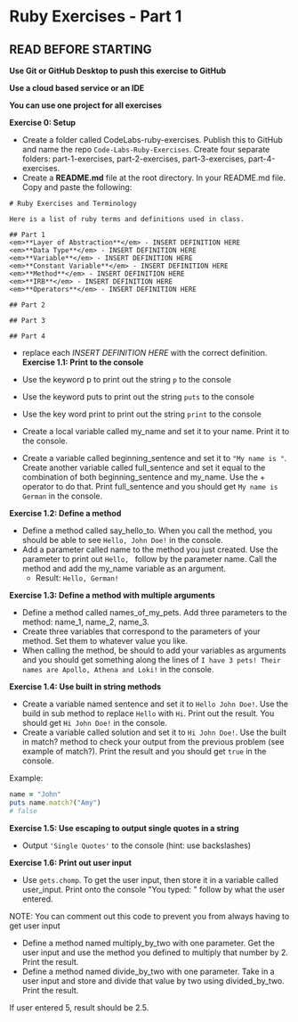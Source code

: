 # Ruby Exercises - Part 1

## READ BEFORE STARTING

**Use Git or GitHub Desktop to push this exercise to GitHub** <br>

**Use a cloud based service or an IDE**<br>

**You can use one project for all exercises**<br>

**Exercise 0: Setup** 
- Create a folder called CodeLabs-ruby-exercises. Publish this to GitHub and name the repo `Code-Labs-Ruby-Exercises`. Create four separate folders: part-1-exercises, part-2-exercises, part-3-exercises, part-4-exercises. 
- Create a **README.md** file at the root directory. In your README.md file. Copy and paste the following: 

``` 
# Ruby Exercises and Terminology 

Here is a list of ruby terms and definitions used in class.

## Part 1 
<em>**Layer of Abstraction**</em> - INSERT DEFINITION HERE
<em>**Data Type**</em> - INSERT DEFINITION HERE
<em>**Variable**</em> - INSERT DEFINITION HERE
<em>**Constant Variable**</em> - INSERT DEFINITION HERE
<em>**Method**</em> - INSERT DEFINITION HERE
<em>**IRB**</em> - INSERT DEFINITION HERE
<em>**Operators**</em> - INSERT DEFINITION HERE

## Part 2

## Part 3

## Part 4
```

- replace each <em>INSERT DEFINITION HERE</em> with the correct definition.
**Exercise 1.1: Print to the console**

- Use the keyword p to print out the string `p` to the console
- Use the keyword puts to print out the string `puts` to the console
- Use the key word print to print out the string `print` to the console
- Create a local variable called my_name and set it to your name. Print it to the console.
- Create a variable called beginning_sentence and set it to `"My name is "`. Create another variable called full_sentence and set it equal to the combination of both beginning_sentence and my_name. Use the + operator to do that. Print full_sentence and you should get `My name is German` in the console.

**Exercise 1.2: Define a method**

- Define a method called say_hello_to. When you call the method, you should be able to see `Hello, John Doe!` in the console.
- Add a parameter called name to the method you just created. Use the parameter to print out `Hello, ` follow by the parameter name. Call the method and add the my_name variable as an argument.
  - Result: `Hello, German!`

**Exercise 1.3: Define a method with multiple arguments**

- Define a method called names_of_my_pets. Add three parameters to the method: name_1, name_2, name_3.
- Create three variables that correspond to the parameters of your method. Set them to whatever value you like.
- When calling the method, be should to add your variables as arguments and you should get something along the lines of `I have 3 pets! Their names are Apollo, Athena and Loki!` in the console.

**Exercise 1.4: Use built in string methods**

- Create a variable named sentence and set it to `Hello John Doe!`. Use the build in sub method to replace `Hello` with `Hi`. Print out the result. You should get `Hi John Doe!` in the console.
- Create a variable called solution and set it to `Hi John Doe!`. Use the built in match? method to check your output from the previous problem (see example of match?). Print the result and you should get `true` in the console.

Example:

```ruby
name = "John"
puts name.match?("Amy")
# false
```

**Exercise 1.5: Use escaping to output single quotes in a string**

- Output `'Single Quotes'` to the console (hint: use backslashes)

**Exercise 1.6: Print out user input**

- Use `gets.chomp`. To get the user input, then store it in a variable called user_input. Print onto the console "You typed: " follow by what the user entered.

NOTE: You can comment out this code to prevent you from always having to get user input

- Define a method named multiply_by_two with one parameter. Get the user input and use the method you defined to multiply that number by 2. Print the result.
- Define a method named divide_by_two with one parameter. Take in a user input and store and divide that value by two using divided_by_two. Print the result.

If user entered 5, result should be 2.5.
